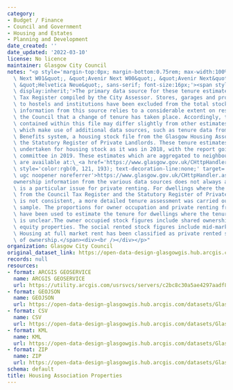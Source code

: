 ```yaml
---
category:
- Budget / Finance
- Council and Government
- Housing and Estates
- Planning and Development
date_created: ''
date_updated: '2022-03-10'
license: No licence
maintainer: Glasgow City Council
notes: "<p style='margin-top:0px; margin-bottom:0.75rem; max-width:100%; font-family:&quot;Avenir\
  \ Next W01&quot;, &quot;Avenir Next W00&quot;, &quot;Avenir Next&quot;, Avenir,\
  \ &quot;Helvetica Neue&quot;, sans-serif; font-size:16px;'><span style='max-width:100%;\
  \ display:inherit;'>The primary data source for these tenure estimates is the Council\
  \ Tax Register compiled by the City Assessor. Stores, garages and properties relating\
  \ to hostels and institutions have been excluded from the total stock count. Ownership\
  \ information from this source relies to a considerable extent on residents notifying\
  \ the Council that a change of tenure has taken place. Accordingly, the figures\
  \ contained within this file may differ slightly from other estimates available\
  \ which make use of additional data sources, such as tenure data from the Housing\
  \ Benefits system, a housing stock file from the Glasgow Housing Association and\
  \ the Statutory Register of Private Landlords. These tenure estimates were last\
  \ undertaken for housing stock as it was in 2018, with the report going to Council\
  \ committee in 2019. These estimates which are aggregated to neighbourhood level\
  \ are available at:\_<a href='https://www.glasgow.gov.uk/CHttpHandler.ashx?id=46229&amp;p=0The'\
  \ style='color:rgb(0, 121, 193); text-decoration-line:none;' target='_blank' rel='nofollow\
  \ ugc noopener noreferrer'>https://www.glasgow.gov.uk/CHttpHandler.ashx?id=46229&amp;p=0The</a>\_\
  ownership information from the various data sources does not always agree. This\
  \ is a particular issue for private renting. For dwellings where the available evidence\
  \ from the Council Tax Register and the Statutory Register of Private Landlords\
  \ is not consistent, a more detailed tenure assessment was carried out, using a\
  \ sample. The proportions for owner occupation and private renting from the sample\
  \ have been used to estimate the tenure for dwellings where the tenure position\
  \ is unclear.The owner occupied stock figures include shared ownership and shared\
  \ equity properties. The social rented stock figures include mid-market rent housing.\
  \ Housing at full market rent has been classified as private rented stock, irrespective\
  \ of ownership.</span><div><br /></div></p>"
organization: Glasgow City Council
original_dataset_link: https://open-data-design-glasgowgis.hub.arcgis.com/maps/GlasgowGIS::housing-association-properties
records: null
resources:
- format: ARCGIS GEOSERVICE
  name: ARCGIS GEOSERVICE
  url: https://utility.arcgis.com/usrsvcs/servers/c2bc8c30a5ae4297aadf8933c45532d8/rest/services/OPEN_DATA/Housning_Association_Properties/MapServer/0
- format: GEOJSON
  name: GEOJSON
  url: https://open-data-design-glasgowgis.hub.arcgis.com/datasets/GlasgowGIS::housing-association-properties.geojson?outSR=%7B%22latestWkid%22%3A3857%2C%22wkid%22%3A102100%7D
- format: CSV
  name: CSV
  url: https://open-data-design-glasgowgis.hub.arcgis.com/datasets/GlasgowGIS::housing-association-properties.csv?outSR=%7B%22latestWkid%22%3A3857%2C%22wkid%22%3A102100%7D
- format: KML
  name: KML
  url: https://open-data-design-glasgowgis.hub.arcgis.com/datasets/GlasgowGIS::housing-association-properties.kml?outSR=%7B%22latestWkid%22%3A3857%2C%22wkid%22%3A102100%7D
- format: ZIP
  name: ZIP
  url: https://open-data-design-glasgowgis.hub.arcgis.com/datasets/GlasgowGIS::housing-association-properties.zip?outSR=%7B%22latestWkid%22%3A3857%2C%22wkid%22%3A102100%7D
schema: default
title: Housing Association Properties
---
```

